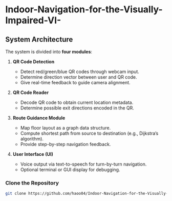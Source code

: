# Indoor-Navigation-for-the-Visually-Impaired-VI-

## System Architecture

The system is divided into **four modules**:

1. **QR Code Detection**  
   - Detect red/green/blue QR codes through webcam input.  
   - Determine direction vector between user and QR code.  
   - Give real-time feedback to guide camera alignment.

2. **QR Code Reader**  
   - Decode QR code to obtain current location metadata.  
   - Determine possible exit directions encoded in the QR.

3. **Route Guidance Module**  
   - Map floor layout as a graph data structure.  
   - Compute shortest path from source to destination (e.g., Dijkstra’s algorithm).  
   - Provide step-by-step navigation feedback.

4. **User Interface (UI)**  
   - Voice output via text-to-speech for turn-by-turn navigation.  
   - Optional terminal or GUI display for debugging.

### Clone the Repository

```bash
git clone https://github.com/haoo04/Indoor-Navigation-for-the-Visually-Impaired-VI-.git
